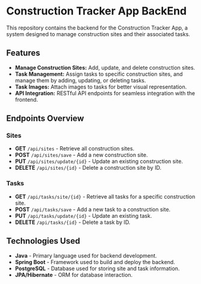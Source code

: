 # Construction Tracker App BackEnd

This repository contains the backend for the Construction Tracker App, a system designed to manage construction sites and their associated tasks.

## Features

- **Manage Construction Sites:** Add, update, and delete construction sites.
- **Task Management:** Assign tasks to specific construction sites, and manage them by adding, updating, or deleting tasks.
- **Task Images:** Attach images to tasks for better visual representation.
- **API Integration:** RESTful API endpoints for seamless integration with the frontend.

## Endpoints Overview

### Sites

- **GET** `/api/sites` - Retrieve all construction sites.
- **POST** `/api/sites/save` - Add a new construction site.
- **PUT** `/api/sites/update/{id}` - Update an existing construction site.
- **DELETE** `/api/sites/{id}` - Delete a construction site by ID.

### Tasks

- **GET** `/api/tasks/site/{id}` - Retrieve all tasks for a specific construction site.
- **POST** `/api/tasks/save` - Add a new task to a construction site.
- **PUT** `/api/tasks/update/{id}` - Update an existing task.
- **DELETE** `/api/tasks/{id}` - Delete a task by ID.

## Technologies Used

- **Java** - Primary language used for backend development.
- **Spring Boot** - Framework used to build and deploy the backend.
- **PostgreSQL** - Database used for storing site and task information.
- **JPA/Hibernate** - ORM for database interaction.